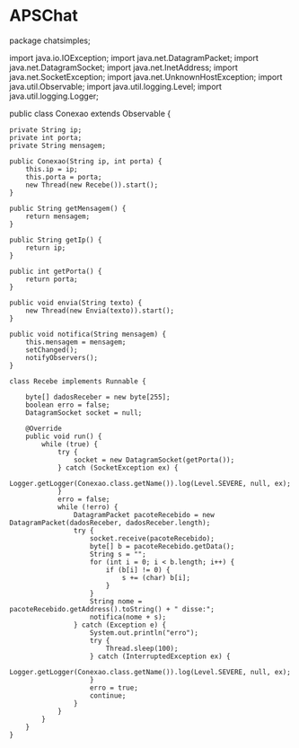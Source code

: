 # APSChat
package chatsimples;

import java.io.IOException;
import java.net.DatagramPacket;
import java.net.DatagramSocket;
import java.net.InetAddress;
import java.net.SocketException;
import java.net.UnknownHostException;
import java.util.Observable;
import java.util.logging.Level;
import java.util.logging.Logger;

public class Conexao extends Observable {

    private String ip;
    private int porta;
    private String mensagem;

    public Conexao(String ip, int porta) {
        this.ip = ip;
        this.porta = porta;
        new Thread(new Recebe()).start();
    }

    public String getMensagem() {
        return mensagem;
    }

    public String getIp() {
        return ip;
    }

    public int getPorta() {
        return porta;
    }

    public void envia(String texto) {
        new Thread(new Envia(texto)).start();
    }

    public void notifica(String mensagem) {
        this.mensagem = mensagem;
        setChanged();
        notifyObservers();
    }

    class Recebe implements Runnable {

        byte[] dadosReceber = new byte[255];
        boolean erro = false;
        DatagramSocket socket = null;

        @Override
        public void run() {
            while (true) {
                try {
                    socket = new DatagramSocket(getPorta());
                } catch (SocketException ex) {
                    Logger.getLogger(Conexao.class.getName()).log(Level.SEVERE, null, ex);
                }
                erro = false;
                while (!erro) {
                    DatagramPacket pacoteRecebido = new DatagramPacket(dadosReceber, dadosReceber.length);
                    try {
                        socket.receive(pacoteRecebido);
                        byte[] b = pacoteRecebido.getData();
                        String s = "";
                        for (int i = 0; i < b.length; i++) {
                            if (b[i] != 0) {
                                s += (char) b[i];
                            }
                        }
                        String nome = pacoteRecebido.getAddress().toString() + " disse:";
                        notifica(nome + s);
                    } catch (Exception e) {
                        System.out.println("erro");
                        try {
                            Thread.sleep(100);
                        } catch (InterruptedException ex) {
                            Logger.getLogger(Conexao.class.getName()).log(Level.SEVERE, null, ex);
                        }
                        erro = true;
                        continue;
                    }
                }
            }
        }
    }
